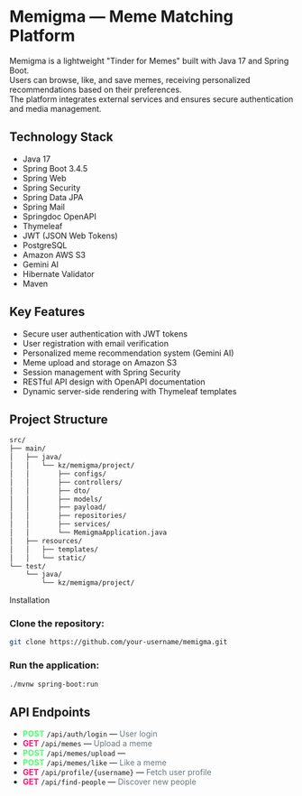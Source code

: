 # Memigma — Meme Matching Platform

Memigma is a lightweight "Tinder for Memes" built with Java 17 and Spring Boot.  
Users can browse, like, and save memes, receiving personalized recommendations based on their preferences.  
The platform integrates external services and ensures secure authentication and media management.

## Technology Stack

- Java 17
- Spring Boot 3.4.5
- Spring Web
- Spring Security
- Spring Data JPA
- Spring Mail
- Springdoc OpenAPI
- Thymeleaf
- JWT (JSON Web Tokens)
- PostgreSQL
- Amazon AWS S3
- Gemini AI
- Hibernate Validator
- Maven

## Key Features

- Secure user authentication with JWT tokens
- User registration with email verification
- Personalized meme recommendation system (Gemini AI)
- Meme upload and storage on Amazon S3
- Session management with Spring Security
- RESTful API design with OpenAPI documentation
- Dynamic server-side rendering with Thymeleaf templates

## Project Structure

```bash
src/
├── main/
│   ├── java/
│   │   └── kz/memigma/project/
│   │       ├── configs/
│   │       ├── controllers/
│   │       ├── dto/
│   │       ├── models/
│   │       ├── payload/
│   │       ├── repositories/
│   │       ├── services/
│   │       └── MemigmaApplication.java
│   ├── resources/
│   │   ├── templates/
│   │   └── static/
└── test/
    └── java/
        └── kz/memigma/project/

```
Installation
### Clone the repository:
```bash 
git clone https://github.com/your-username/memigma.git 
```
### Run the application:
```bash 
./mvnw spring-boot:run
```
## API Endpoints

- <span style="color: #4dff6d;"><strong>POST</strong></span> `/api/auth/login` — <span style="color: #6c757d;">User login</span>
- <span style="color: #ff1275;"><strong>GET</strong></span> `/api/memes` — <span style="color: #6c757d;">Upload a meme</span>
- <span style="color: #4dff6d;"><strong>POST</strong></span> `/api/memes/upload` — <span style="color: #6c757d;"></span>
- <span style="color: #4dff6d;"><strong>POST</strong></span> `/api/memes/like` — <span style="color: #6c757d;">Like a meme</span>
- <span style="color: #ff1275;"><strong>GET</strong></span> `/api/profile/{username}` — <span style="color: #6c757d;">Fetch user profile</span>
- <span style="color: #ff1275;"><strong>GET</strong></span> `/api/find-people` — <span style="color: #6c757d;">Discover new people</span>







